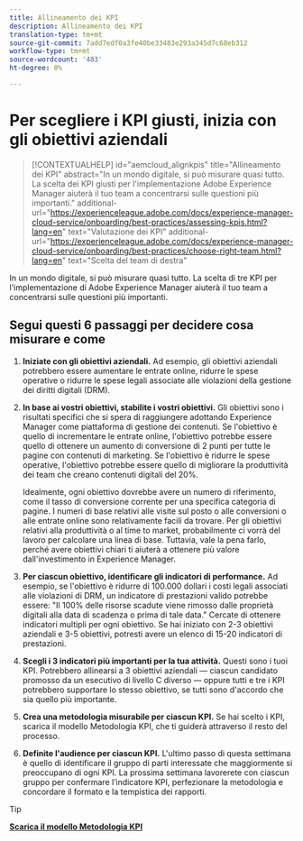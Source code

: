 ```yaml
---
title: Allineamento dei KPI
description: Allineamento dei KPI
translation-type: tm+mt
source-git-commit: 7add7edf0a3fe40be33483e293a345d7c68eb312
workflow-type: tm+mt
source-wordcount: '483'
ht-degree: 0%

---
```




# Per scegliere i KPI giusti, inizia con gli obiettivi aziendali

>[!CONTEXTUALHELP]
>id="aemcloud_alignkpis"
>title="Allineamento dei KPI"
>abstract="In un mondo digitale, si può misurare quasi tutto. La scelta dei KPI giusti per l&#39;implementazione Adobe Experience Manager aiuterà il tuo team a concentrarsi sulle questioni più importanti."
>additional-url="https://experienceleague.adobe.com/docs/experience-manager-cloud-service/onboarding/best-practices/assessing-kpis.html?lang=en" text="Valutazione dei KPI"
>additional-url="https://experienceleague.adobe.com/docs/experience-manager-cloud-service/onboarding/best-practices/choose-right-team.html?lang=en" text="Scelta del team di destra"

In un mondo digitale, si può misurare quasi tutto. La scelta di tre KPI per l&#39;implementazione di Adobe Experience Manager aiuterà il tuo team a concentrarsi sulle questioni più importanti.


## **Segui questi 6 passaggi per decidere cosa misurare e come**


1. **Iniziate con gli obiettivi aziendali.** Ad esempio, gli obiettivi aziendali potrebbero essere aumentare le entrate online, ridurre le spese operative o ridurre le spese legali associate alle violazioni della gestione dei diritti digitali (DRM).

1. **In base ai vostri obiettivi, stabilite i vostri obiettivi.** Gli obiettivi sono i risultati specifici che si spera di raggiungere adottando  Experience Manager come piattaforma di gestione dei contenuti. Se l&#39;obiettivo è quello di incrementare le entrate online, l&#39;obiettivo potrebbe essere quello di ottenere un aumento di conversione di 2 punti per tutte le pagine con contenuti di marketing. Se l&#39;obiettivo è ridurre le spese operative, l&#39;obiettivo potrebbe essere quello di migliorare la produttività dei team che creano contenuti digitali del 20%.

   Idealmente, ogni obiettivo dovrebbe avere un numero di riferimento, come il tasso di conversione corrente per una specifica categoria di pagine. I numeri di base relativi alle visite sul posto o alle conversioni o alle entrate online sono relativamente facili da trovare. Per gli obiettivi relativi alla produttività o al time to market, probabilmente ci vorrà del lavoro per calcolare una linea di base. Tuttavia, vale la pena farlo, perché avere obiettivi chiari ti aiuterà a ottenere più valore dall&#39;investimento in  Experience Manager.

1. **Per ciascun obiettivo, identificare gli indicatori di performance.** Ad esempio, se l&#39;obiettivo è ridurre di 100.000 dollari i costi legali associati alle violazioni di DRM, un indicatore di prestazioni valido potrebbe essere: &quot;Il 100% delle risorse scadute viene rimosso dalle proprietà digitali alla data di scadenza o prima di tale data.&quot; Cercate di ottenere indicatori multipli per ogni obiettivo. Se hai iniziato con 2-3 obiettivi aziendali e 3-5 obiettivi, potresti avere un elenco di 15-20 indicatori di prestazioni.

1. **Scegli i 3 indicatori più importanti per la tua attività.** Questi sono i tuoi KPI. Potrebbero allinearsi a 3 obiettivi aziendali — ciascun candidato promosso da un esecutivo di livello C diverso — oppure tutti e tre i KPI potrebbero supportare lo stesso obiettivo, se tutti sono d&#39;accordo che sia quello più importante.

1. **Crea una metodologia misurabile per ciascun KPI.** Se hai scelto i KPI, scarica il modello Metodologia KPI, che ti guiderà attraverso il resto del processo.

1. **Definite l&#39;audience per ciascun KPI.** L&#39;ultimo passo di questa settimana è quello di identificare il gruppo di parti interessate che maggiormente si preoccupano di ogni KPI. La prossima settimana lavorerete con ciascun gruppo per confermare l’indicatore KPI, perfezionare la metodologia e concordare il formato e la tempistica dei rapporti.

>[!TIP]
>
>[**Scarica il modello Metodologia KPI**](https://experienceleague.adobe.com/welcome/aem/assets/img/KPI_Methodology_Template.png)